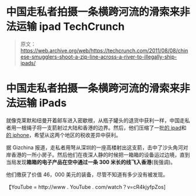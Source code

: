 # 中国走私者拍摄一条横跨河流的滑索来非法运输 ipad TechCrunch

> 原文：<https://web.archive.org/web/https://techcrunch.com/2011/08/08/chinese-smugglers-shoot-a-zip-line-across-a-river-to-illegally-ship-ipads/>

# 中国走私者拍摄一条横跨河流的滑索来非法运输 iPads

就像克莱默和纽曼开着邮车进入密歇根，从瓶子罐头的退货中获利一样，中国走私者用一根绳子将一支箭射过大陆和香港的边界。然后，他们压缩了一批[的 ipad](https://web.archive.org/web/20230205000459/https://techcrunch.com/tag/ipad)和[的 iphone](https://web.archive.org/web/20230205000459/https://techcrunch.com/tag/iphone)，希望从这两个地区的税收差异中获利。

据 Gizchina 报道，走私者用弩从深圳的一座高楼射出这支箭，击中了沙头角河对岸香港的一所小房子。然后他们在夜深人静的时候把一箱箱的设备运过边境，直到当局发现**箱箱的电子产品在空中通过一条 300 米长的线飞入香港**(我强调)。

他们缴获了价值 46，000 美元的装备，尽管不知道有多少没有被发现。

【YouTube = http://www . YouTube . com/watch？v=cR4kjyfpZos]